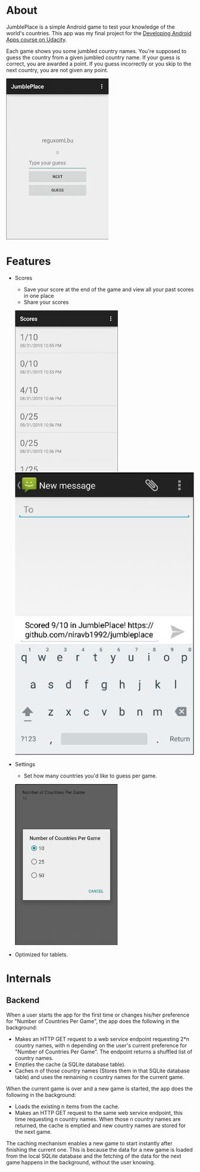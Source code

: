 # About
JumblePlace is a simple Android game to test your knowledge of the world's countries. This app was my final project for the [Developing Android Apps course on Udacity](https://www.udacity.com/course/developing-android-apps--ud853).

Each game shows you some jumbled country names. You're supposed to guess the country from a given jumbled country name. If your guess is correct, you are awarded a point. If you guess incorrectly or you skip to the next country, you are not given any point. 

![](https://github.com/niravb1992/jumbleplace/blob/master/screenshots/game.png)

# Features
* Scores
    * Save your score at the end of the game and view all your past scores in one place
    * Share your scores

    ![](https://github.com/niravb1992/jumbleplace/blob/master/screenshots/view_scores.png)
    ![](https://github.com/niravb1992/jumbleplace/blob/master/screenshots/share_score.png)

* Settings
    * Set how many countries you'd like to guess per game.

    ![](https://github.com/niravb1992/jumbleplace/blob/master/screenshots/num_countries_per_game_setting.png)

* Optimized for tablets.

# Internals

## Backend
When a user starts the app for the first time or changes his/her preference for "Number of Countries Per Game", the app does the following in the background:
* Makes an HTTP GET request to a web service endpoint requesting 2*n country names, with n depending on the user's current preference for "Number of Countries Per Game". The endpoint returns a shuffled list of country names.
* Empties the cache (a SQLite database table).
* Caches n of those country names (Stores them in that SQLite database table) and uses the remaining n country names for the current game. 

When the current game is over and a new game is started, the app does the following in the background:
* Loads the existing n items from the cache.
* Makes an HTTP GET request to the same web service endpoint, this time requesting n country names. When those n country names are returned, the cache is emptied and new country names are stored for the next game. 

The caching mechanism enables a new game to start instantly after finishing the current one. This is because the data for a new game is loaded from the local SQLite database and the fetching of the data for the next game happens in the background, without the user knowing. 

